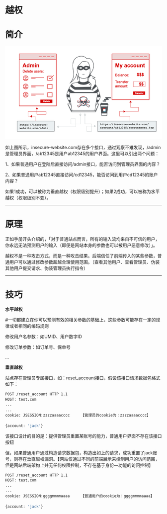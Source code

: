 # 越权

# 简介

![%E8%B6%8A%E6%9D%83%2043b0e0ac79644272866b5d66b6f21c93/Untitled.png](%E8%B6%8A%E6%9D%83%2043b0e0ac79644272866b5d66b6f21c93/Untitled.png)

如上图所示，insecure-website.com存在多个接口，通过观察不难发现，/admin是管理员界面，/ab12345是用户ab12345的用户界面。这里可以引出两个问题：

1、如果普通用户在登陆后直接访问/admin接口，能否访问到管理员界面的内容？

2、如果普通用户ab12345直接访问/cd12345，能否访问到用户cd12345的账户内容？

如果1成功，可以被称为垂直越权（权限级别提升）；如果2成功，可以被称为水平越权（权限级别不变）。

---

# 原理

正如手册开头介绍的，「对于普通站点而言，所有的输入流均来自不可信的用户，你永远无法预测用户的输入（即便是网站本身的参数也可以被用户恶意修改）」。

越权不是一种攻击方式，而是一种攻击结果。后端信任了前端传入的某些参数，普通用户可以通过修改参数超越合理使用范围。（查看其他用户、查看管理员、伪装其他用户提交请求、伪装管理员执行指令）

---

# 技巧

**水平越权**

#一切都建立在你可以预测有效的相关参数的基础上，这些参数可能存在一定的规律或者相同的编码规则

修改用户名参数：如UMID、用户数字ID

修改订单参数：如订单号、保单号

...

**垂直越权**

站点存在管理员专属接口，如：reset_account接口，假设该接口请求数据包格式如下：

```bash
POST /reset_account HTTP 1.1
HOST: test.com
...
...
cookie: JSESSION:zzzzaaaacccc     【管理员的cookie为：zzzzaaaacccc】

{account: 'jack'}
```

该接口设计的目的是：提供管理员重置某账号的能力，普通用户界面不存在该接口按钮

但，如果普通用户通过构造请求数据包，构造出如上的请求，成功重置了jack账号，则存在垂直越权漏洞。【网站仅通过不同的前端展示来控制用户的访问范围，但是网站后端架构上并无任何权限控制，不存在基于身份—功能的访问控制】

```bash
POST /reset_account HTTP 1.1
HOST: test.com
...
...
cookie: JSESSION:ggggmmmmaaaa     【普通用户的cookie为：ggggmmmmaaaa】

{account: 'jack'}
```